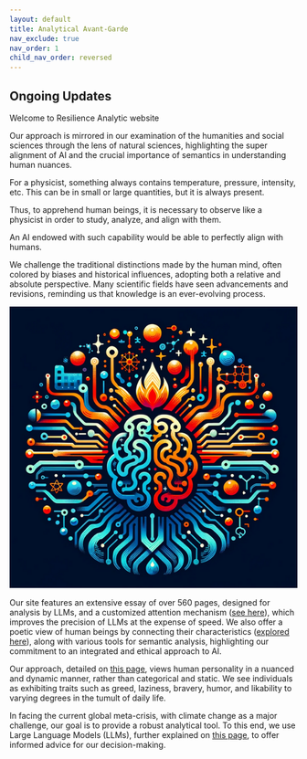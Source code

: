 ```yaml
---
layout: default
title: Analytical Avant-Garde
nav_exclude: true
nav_order: 1
child_nav_order: reversed
---
```



## Ongoing Updates

Welcome to Resilience Analytic website

Our approach is mirrored in our examination of the humanities and social sciences through the lens of natural sciences, highlighting the super alignment of AI and the crucial importance of semantics in understanding human nuances.

For a physicist, something always contains temperature, pressure, intensity, etc. This can be in small or large quantities, but it is always present.

Thus, to apprehend human beings, it is necessary to observe like a physicist in order to study, analyze, and align with them.

An AI endowed with such capability would be able to perfectly align with humans.

We challenge the traditional distinctions made by the human mind, often colored by biases and historical influences, adopting both a relative and absolute perspective. Many scientific fields have seen advancements and revisions, reminding us that knowledge is an ever-evolving process.

![logo](images/logo.png)

Our site features an extensive essay of over 560 pages, designed for analysis by LLMs, and a customized attention mechanism ([see here](https://resilienceanalytics.github.io/CustomMultiHead.html)), which improves the precision of LLMs at the expense of speed. We also offer a poetic view of human beings by connecting their characteristics ([explored here](https://resilienceanalytics.github.io/Matrix.html)), along with various tools for semantic analysis, highlighting our commitment to an integrated and ethical approach to AI.

Our approach, detailed on [this page](https://resilienceanalytics.github.io/similarity.html), views human personality in a nuanced and dynamic manner, rather than categorical and static. We see individuals as exhibiting traits such as greed, laziness, bravery, humor, and likability to varying degrees in the tumult of daily life.

In facing the current global meta-crisis, with climate change as a major challenge, our goal is to provide a robust analytical tool. To this end, we use Large Language Models (LLMs), further explained on [this page](https://resilienceanalytics.github.io/LLM.html), to offer informed advice for our decision-making.


